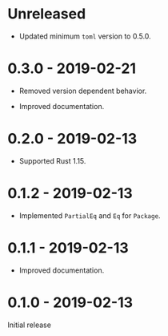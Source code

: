 # Unreleased

* Updated minimum `toml` version to 0.5.0.

# 0.3.0 - 2019-02-21

* Removed version dependent behavior.

* Improved documentation.

# 0.2.0 - 2019-02-13

* Supported Rust 1.15.

# 0.1.2 - 2019-02-13

* Implemented `PartialEq` and `Eq` for `Package`.

# 0.1.1 - 2019-02-13

* Improved documentation.

# 0.1.0 - 2019-02-13

Initial release
